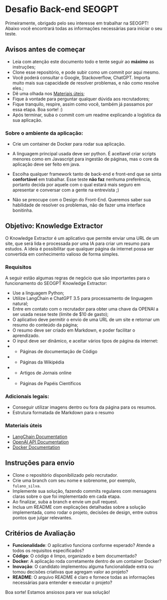 # Desafio Back-end SEOGPT

Primeiramente, obrigado pelo seu interesse em trabalhar na SEOGPT!
Abaixo você encontrará todas as informações necessárias para iniciar o seu teste.

## Avisos antes de começar

- Leia com atenção este documento todo e tente seguir ao **máximo** as instruções;
- Clone esse repositório, e pode subir como um commit por aqui mesmo.
- Você poderá consultar o Google, Stackoverflow, ChatGPT. Importa muito mais sua capacidade de resolver problemas, e não como resolve eles.;
- Dê uma olhada nos [Materiais úteis](#materiais-úteis);
- Fique à vontade para perguntar qualquer dúvida aos recrutadores;
- Fique tranquilo, respire, assim como você, também já passamos por essa etapa. Boa sorte! :)
- Após terminar, suba o commit com um readme explicando a logística da sua aplicação.

### Sobre o ambiente da aplicação:

- Crie um container de Docker para rodar sua aplicação.

- A linguagem principal usada deve ser python. É aceítavel criar scripts menores como em Javascript para ingestão de páginas, mas o core da aplicação deve ser feito em java.

- Escolha qualquer framework tanto de back-end e front-end que se sinta **confortável** em trabalhar. Esse teste **não faz** nenhuma preferência,
  portanto decida por aquele com o qual estará mais seguro em apresentar e conversar com a gente na entrevista ;)

- Não se preocupe com o Design do Front-End. Queremos saber sua habilidade de resolver os problemas, não de fazer uma interface bonitinha.

## Objetivo: Knowledge Extractor

O Knowledge Extractor é um aplicativo que permite enviar uma URL de um site, que será lida e processada por uma IA para criar um resumo para estudos. A ideia é possibilitar que qualquer página da internet possa ser convertida em conhecimento valioso de forma simples.

### Requisitos

A seguir estão algumas regras de negócio que são importantes para o funcionamento do SEOGPT Knowledge Extractor:

- Use a linguagem Python;
- Utilize LangChain e ChatGPT 3.5 para processamento de linguagem natural;
- Entre em contato com o recrutador para obter uma chave da OPENAI a ser usada nesse teste (limite de $10 de gasto);
- O aplicativo deve permitir o envio de uma URL de um site e retornar um resumo do conteúdo da página;
- O resumo deve ser criado em Markdown, e poder facilitar o aprendizado.
- O input deve ser dinâmico, e aceitar vários tipos de página da internet:
- - Páginas de documentação de Código
- - Páginas da Wikipédia
- - Artigos de Jornais online
- - Páginas de Papéis Científicos

### Adicionais legais:

- Conseguir utilizar imagens dentro ou fora da página para os resumos.
- Estrutura formatada de Markdown para o resumo

### Materiais úteis

- [LangChain Documentation](https://langchain.readthedocs.io/en/latest/)
- [OpenAI API Documentation](https://beta.openai.com/docs/)
- [Docker Documentation](https://docs.docker.com/)

## Instruções para envio

- Clone o repositório disponibilizado pelo recrutador.
- Crie uma branch com seu nome e sobrenome, por exemplo, `fulano_silva`.
- Implemente sua solução, fazendo commits regulares com mensagens claras sobre o que foi implementado em cada etapa.
- Ao finalizar, suba a branch e envie um pull request.
- Inclua um README com explicações detalhadas sobre a solução implementada, como rodar o projeto, decisões de design, entre outros pontos que julgar relevantes.

## Critérios de Avaliação

- **Funcionalidade**: O aplicativo funciona conforme esperado? Atende a todos os requisitos especificados?
- **Código**: O código é limpo, organizado e bem documentado?
- **Docker**: A aplicação roda corretamente dentro de um container Docker?
- **Inovação**: O candidato implementou alguma funcionalidade extra ou tomou decisões criativas que agregam valor ao projeto?
- **README**: O arquivo README é claro e fornece todas as informações necessárias para entender e executar o projeto?

Boa sorte! Estamos ansiosos para ver sua solução!

